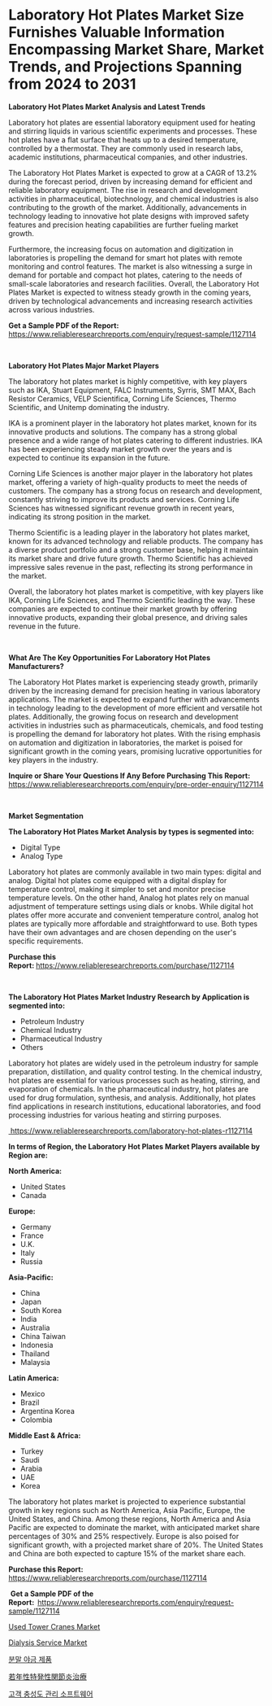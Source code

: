 <p><h1>Laboratory Hot Plates Market Size Furnishes Valuable Information Encompassing Market Share, Market Trends, and Projections Spanning from 2024 to 2031</h1></p><p><strong>Laboratory Hot Plates Market Analysis and Latest Trends</strong></p>
<p><p>Laboratory hot plates are essential laboratory equipment used for heating and stirring liquids in various scientific experiments and processes. These hot plates have a flat surface that heats up to a desired temperature, controlled by a thermostat. They are commonly used in research labs, academic institutions, pharmaceutical companies, and other industries.</p><p>The Laboratory Hot Plates Market is expected to grow at a CAGR of 13.2% during the forecast period, driven by increasing demand for efficient and reliable laboratory equipment. The rise in research and development activities in pharmaceutical, biotechnology, and chemical industries is also contributing to the growth of the market. Additionally, advancements in technology leading to innovative hot plate designs with improved safety features and precision heating capabilities are further fueling market growth.</p><p>Furthermore, the increasing focus on automation and digitization in laboratories is propelling the demand for smart hot plates with remote monitoring and control features. The market is also witnessing a surge in demand for portable and compact hot plates, catering to the needs of small-scale laboratories and research facilities. Overall, the Laboratory Hot Plates Market is expected to witness steady growth in the coming years, driven by technological advancements and increasing research activities across various industries.</p></p>
<p><strong>Get a Sample PDF of the Report:&nbsp;</strong> <a href="https://www.reliableresearchreports.com/enquiry/request-sample/1127114">https://www.reliableresearchreports.com/enquiry/request-sample/1127114</a></p>
<p>&nbsp;</p>
<p><strong>Laboratory Hot Plates Major Market Players</strong></p>
<p><p>The laboratory hot plates market is highly competitive, with key players such as IKA, Stuart Equipment, FALC Instruments, Syrris, SMT MAX, Bach Resistor Ceramics, VELP Scientifica, Corning Life Sciences, Thermo Scientific, and Unitemp dominating the industry. </p><p>IKA is a prominent player in the laboratory hot plates market, known for its innovative products and solutions. The company has a strong global presence and a wide range of hot plates catering to different industries. IKA has been experiencing steady market growth over the years and is expected to continue its expansion in the future.</p><p>Corning Life Sciences is another major player in the laboratory hot plates market, offering a variety of high-quality products to meet the needs of customers. The company has a strong focus on research and development, constantly striving to improve its products and services. Corning Life Sciences has witnessed significant revenue growth in recent years, indicating its strong position in the market.</p><p>Thermo Scientific is a leading player in the laboratory hot plates market, known for its advanced technology and reliable products. The company has a diverse product portfolio and a strong customer base, helping it maintain its market share and drive future growth. Thermo Scientific has achieved impressive sales revenue in the past, reflecting its strong performance in the market.</p><p>Overall, the laboratory hot plates market is competitive, with key players like IKA, Corning Life Sciences, and Thermo Scientific leading the way. These companies are expected to continue their market growth by offering innovative products, expanding their global presence, and driving sales revenue in the future.</p></p>
<p>&nbsp;</p>
<p><strong>What Are The Key Opportunities For Laboratory Hot Plates Manufacturers?</strong></p>
<p><p>The Laboratory Hot Plates market is experiencing steady growth, primarily driven by the increasing demand for precision heating in various laboratory applications. The market is expected to expand further with advancements in technology leading to the development of more efficient and versatile hot plates. Additionally, the growing focus on research and development activities in industries such as pharmaceuticals, chemicals, and food testing is propelling the demand for laboratory hot plates. With the rising emphasis on automation and digitization in laboratories, the market is poised for significant growth in the coming years, promising lucrative opportunities for key players in the industry.</p></p>
<p><strong>Inquire or Share Your Questions If Any Before Purchasing This Report:</strong> <a href="https://www.reliableresearchreports.com/enquiry/pre-order-enquiry/1127114">https://www.reliableresearchreports.com/enquiry/pre-order-enquiry/1127114</a></p>
<p>&nbsp;</p>
<p><strong>Market Segmentation</strong></p>
<p><strong>The Laboratory Hot Plates Market Analysis by types is segmented into:</strong></p>
<p><ul><li>Digital Type</li><li>Analog Type</li></ul></p>
<p><p>Laboratory hot plates are commonly available in two main types: digital and analog. Digital hot plates come equipped with a digital display for temperature control, making it simpler to set and monitor precise temperature levels. On the other hand, Analog hot plates rely on manual adjustment of temperature settings using dials or knobs. While digital hot plates offer more accurate and convenient temperature control, analog hot plates are typically more affordable and straightforward to use. Both types have their own advantages and are chosen depending on the user's specific requirements.</p></p>
<p><strong>Purchase this Report:&nbsp;</strong><a href="https://www.reliableresearchreports.com/purchase/1127114">https://www.reliableresearchreports.com/purchase/1127114</a></p>
<p>&nbsp;</p>
<p><strong>The Laboratory Hot Plates Market Industry Research by Application is segmented into:</strong></p>
<p><ul><li>Petroleum Industry</li><li>Chemical Industry</li><li>Pharmaceutical Industry</li><li>Others</li></ul></p>
<p><p>Laboratory hot plates are widely used in the petroleum industry for sample preparation, distillation, and quality control testing. In the chemical industry, hot plates are essential for various processes such as heating, stirring, and evaporation of chemicals. In the pharmaceutical industry, hot plates are used for drug formulation, synthesis, and analysis. Additionally, hot plates find applications in research institutions, educational laboratories, and food processing industries for various heating and stirring purposes.</p></p>
<p><a href="https://www.reliableresearchreports.com/laboratory-hot-plates-r1127114">&nbsp;https://www.reliableresearchreports.com/laboratory-hot-plates-r1127114</a></p>
<p><strong>In terms of Region, the Laboratory Hot Plates Market Players available by Region are:</strong></p>
<p>
    <p> <strong> North America: </strong>
        <ul>
            <li>United States</li>
            <li>Canada</li>
        </ul>
        </p> 
    <p> <strong> Europe: </strong>
        <ul>
            <li>Germany</li>
            <li>France</li>
            <li>U.K.</li>
            <li>Italy</li>
            <li>Russia</li>
        </ul>
        </p> 
    <p> <strong> Asia-Pacific: </strong>
        <ul>
            <li>China</li>
            <li>Japan</li>
            <li>South Korea</li>
            <li>India</li>
            <li>Australia</li>
            <li>China Taiwan</li>
            <li>Indonesia</li>
            <li>Thailand</li>
            <li>Malaysia</li>
        </ul>
        </p> 
    <p> <strong> Latin America: </strong>
        <ul>
            <li>Mexico</li>
            <li>Brazil</li>
            <li>Argentina Korea</li>
            <li>Colombia</li>
        </ul>
        </p> 
    <p> <strong> Middle East & Africa: </strong>
        <ul>
            <li>Turkey</li>
            <li>Saudi</li>
            <li>Arabia</li>
            <li>UAE</li>
            <li>Korea</li>
        </ul>
    </p>
    </p>
<p><p>The laboratory hot plates market is projected to experience substantial growth in key regions such as North America, Asia Pacific, Europe, the United States, and China. Among these regions, North America and Asia Pacific are expected to dominate the market, with anticipated market share percentages of 30% and 25% respectively. Europe is also poised for significant growth, with a projected market share of 20%. The United States and China are both expected to capture 15% of the market share each.</p></p>
<p><strong>Purchase this Report: </strong><a href="https://www.reliableresearchreports.com/purchase/1127114">https://www.reliableresearchreports.com/purchase/1127114</a></p>
<p>&nbsp;<strong>Get a Sample PDF of the Report:&nbsp;&nbsp;</strong><a href="https://www.reliableresearchreports.com/enquiry/request-sample/1127114">https://www.reliableresearchreports.com/enquiry/request-sample/1127114</a></p>
<p><strong></strong></p>
<p><p><a href="https://github.com/angelajermaine/Market-Research-Report-List-3/blob/main/used-tower-cranes-market.md">Used Tower Cranes Market</a></p><p><a href="https://simplistic-meeting-7ee.notion.site/Dialysis-Service-Market-Size-Reveals-the-Best-Marketing-Channels-In-Global-Industry-ea10af80fabe44818ab7aeefd6514ea6">Dialysis Service Market</a></p><p><a href="https://github.com/vseigx30c9a1j/Market-Research-Report-List-1/blob/main/164192932553.md">분말 야금 제품</a></p><p><a href="https://medium.com/@colbu56546/%E8%8B%A5%E5%B9%B4%E6%80%A7%E7%89%B9%E7%99%BA%E6%80%A7%E9%96%A2%E7%AF%80%E7%82%8E%E3%81%AE%E6%B2%BB%E7%99%82%E5%B8%82%E5%A0%B4%E3%82%B7%E3%82%A7%E3%82%A2%E3%81%AE%E5%8B%95%E5%90%91%E3%81%A8%E5%B8%82%E5%A0%B4%E6%88%90%E9%95%B7%E3%83%88%E3%83%AC%E3%83%B3%E3%83%89-2024%E5%B9%B4%E3%81%8B%E3%82%892031%E5%B9%B4%E3%81%BE%E3%81%A7-f3e99c1c3a93">若年性特発性関節炎治療</a></p><p><a href="https://medium.com/@bereniceroberts1978/%EA%B3%A0%EA%B0%9D-%EC%B6%A9%EC%84%B1%EB%8F%84-%EA%B4%80%EB%A6%AC-%EC%86%8C%ED%94%84%ED%8A%B8%EC%9B%A8%EC%96%B4-%EC%8B%9C%EC%9E%A5-%EC%A0%90%EC%9C%A0%EC%9C%A8-%EB%B3%80%ED%99%94-%EB%B0%8F-%EC%8B%9C%EC%9E%A5-%EC%84%B1%EC%9E%A5-%EC%B6%94%EC%9D%B4-2024-2031-547067bc7b18">고객 충성도 관리 소프트웨어</a></p></p>